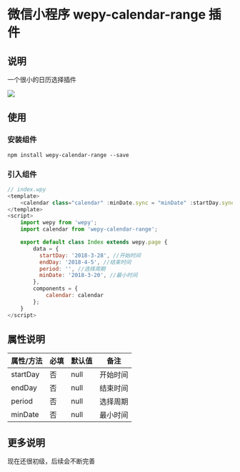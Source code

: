 # 微信小程序 wepy-calendar-range 插件

## 说明
一个很小的日历选择插件

![](./images/Jietu20180327-174441.jpg)

## 使用

### 安装组件
```
npm install wepy-calendar-range --save
```

### 引入组件
```javascript
// index.wpy
<template>
    <calendar class="calendar" :minDate.sync = "minDate" :startDay.sync = "startDay" :endDay.sync = "endDay" :period.sync = "period"></calendar>
</template>
<script>
    import wepy from 'wepy';
    import calendar from 'wepy-calendar-range';

    export default class Index extends wepy.page {
        data = {
          startDay: '2018-3-28', //开始时间
          endDay: '2018-4-5', //结束时间
          period: '', //选择周期
          minDate: '2018-3-20', //最小时间
        },
        components = {
            calendar: calendar
        };
    }
</script>
```


## 属性说明

| 属性/方法   | 必填    |  默认值  |备注|
| --------   | -----   | ---- |---- |
| startDay | 否      |   null |开始时间|
| endDay   | 否      |   null    |结束时间|
| period    | 否      |   null    |选择周期|
| minDate  | 否      |   null    |最小时间|

## 更多说明
现在还很初级，后续会不断完善
